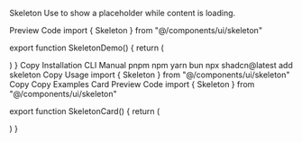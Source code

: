 Skeleton
Use to show a placeholder while content is loading.

Preview
Code
import { Skeleton } from "@/components/ui/skeleton"
 
export function SkeletonDemo() {
  return (
    <div className="flex items-center space-x-4">
      <Skeleton className="h-12 w-12 rounded-full" />
      <div className="space-y-2">
        <Skeleton className="h-4 w-[250px]" />
        <Skeleton className="h-4 w-[200px]" />
      </div>
    </div>
  )
}
Copy
Installation
CLI
Manual
pnpm
npm
yarn
bun
npx shadcn@latest add skeleton
Copy
Usage
import { Skeleton } from "@/components/ui/skeleton"
Copy
<Skeleton className="w-[100px] h-[20px] rounded-full" />
Copy
Examples
Card
Preview
Code
import { Skeleton } from "@/components/ui/skeleton"
 
export function SkeletonCard() {
  return (
    <div className="flex flex-col space-y-3">
      <Skeleton className="h-[125px] w-[250px] rounded-xl" />
      <div className="space-y-2">
        <Skeleton className="h-4 w-[250px]" />
        <Skeleton className="h-4 w-[200px]" />
      </div>
    </div>
  )
}